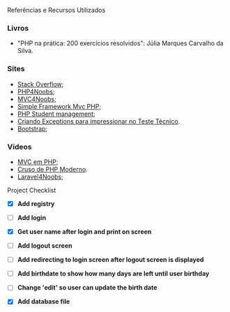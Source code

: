 Referências e Recursos Utilizados
### Livros
- "PHP na prática: 200 exercícios resolvidos": Júlia Marques Carvalho da Silva.

### Sites
- [Stack Overflow](https://stackoverflow.com/);
- [PHP4Noobs](https://github.com/DanielHe4rt/php4noobs);
- [MVC4Noobs](https://github.com/DanielHe4rt/mvc4noobs);
- [Simple Framework Mvc PHP](https://github.com/jardelgoncalves-dev/simple-framework-mvc-php);
- [PHP Student management](https://github.com/Eathorne2/PHP-Student-management/blob/main/tutorial_76-90_files/private/controllers/Signup.php);
- [Criando Exceptions para impressionar no Teste Técnico](https://dev.to/he4rt/criando-exceptions-para-impressionar-no-teste-tecnico-2nie).
- [Bootstrap](https://getbootstrap.com/docs/4.0);

### Vídeos
- [MVC em PHP](https://youtu.be/TmeyoTNu748?si=BpQxMthsNPXDLKXv);
- [Cruso de PHP Moderno](https://www.youtube.com/watch?v=TfsO0BGvGn0&list=PLHz_AreHm4dlFPrCXCmd5g92860x_Pbr_).
- [Laravel4Noobs](https://www.udemy.com/course/laravel4noobs/);

Project Checklist

- [x] **Add registry**
- [ ] **Add login**
- [x] **Get user name after login and print on screen**
- [ ] **Add logout screen**
- [ ] **Add redirecting to login screen after logout screen is displayed**

- [ ] **Add birthdate to show how many days are left until user birthday**
- [ ] **Change 'edit' so user can update the birth date**

- [x] **Add database file**